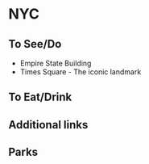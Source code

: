 # NYC


## To See/Do

* Empire State Building
* Times Square - The iconic landmark

## To Eat/Drink



## Additional links


## Parks 

